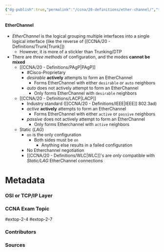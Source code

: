 ```yaml
---
{"dg-publish":true,"permalink":"/ccna/20-definitions/ether-channel/","tags":["defs_ccna"],"created":"2023-11-05T10:55:11.000-08:00","updated":"2024-01-08T13:32:49.756-08:00"}
---
```


#### EtherChannel
- *EtherChannel* is the logical grouping multiple interfaces into a single logical interface (like the reverse of [[CCNA/20 - Definitions/Trunk\|Trunk]])
	- However, it is more of a stickler than Trunking/DTP
- There are *three methods* of configuration, and the modes **cannot be mixed**
	- [[CCNA/20 - Definitions/PAgP\|PAgP]]
		- #Cisco-Proprietary 
		- *desirable* **actively** attempts to form an EtherChannel
			- Forms EtherChannel with either `desirable` or `auto` neighbors
		- *auto* does not actively attempt to form an EtherChannel
			- Only forms EtherChannel with `desirable` neighbors
	- [[CCNA/20 - Definitions/LACP\|LACP]]
		- Industry standard ([[CCNA/20 - Definitions/IEEE\|IEEE]] 802.3ad)
		- *active* **actively** attempts to form an EtherChannel
			- Forms EtherChannel with either `active` or `passive` neighbors
		- *passive* does not actively attempt to form an EtherChannel
			- Only forms Etherchannel with `active` neighbors
	- Static (*LAG*)
		- `on` is the only configuration
			- Both sides must be `on`
				- Anything else results in a failed configuration
		- No Etherchannel negotiation
		- [[CCNA/20 - Definitions/WLC\|WLC]]'s are *only* compatible with *Static/LAG* EtherChannel connections





# Metadata
### OSI or TCP/IP Layer

### CCNA Exam Topic
#extop-2-4 #extop-2-7 
### Contributors

### Sources


